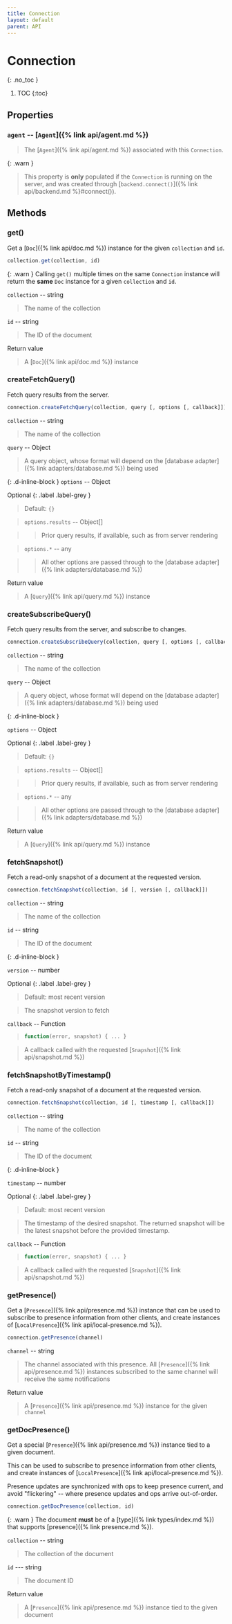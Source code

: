 ```yaml
---
title: Connection
layout: default
parent: API
---
```


# Connection
{: .no_toc }

1. TOC
{:toc}

## Properties

### `agent` -- [`Agent`]({% link api/agent.md %})

> The [`Agent`]({% link api/agent.md %}) associated with this `Connection`.

{: .warn }
> This property is **only** populated if the `Connection` is running on the server, and was created through [`backend.connect()`]({% link api/backend.md %}#connect()).

## Methods

### get()

Get a [`Doc`]({% link api/doc.md %}) instance for the given `collection` and `id`.

```js
collection.get(collection, id)
```

{: .warn }
Calling `get()` multiple times on the same `Connection` instance will return the **same** `Doc` instance for a given `collection` and `id`.

`collection` -- string

> The name of the collection

`id` -- string

> The ID of the document

Return value

> A [`Doc`]({% link api/doc.md %}) instance

### createFetchQuery()

Fetch query results from the server.

```js
connection.createFetchQuery(collection, query [, options [, callback]])
```

`collection` -- string

> The name of the collection

`query` -- Object

> A query object, whose format will depend on the [database adapter]({% link adapters/database.md %}) being used

{: .d-inline-block }
`options` -- Object

Optional
{: .label .label-grey }

> Default: `{}`

> `options.results` -- Object[]

> > Prior query results, if available, such as from server rendering

> `options.*` -- any

> > All other options are passed through to the [database adapter]({% link adapters/database.md %})

Return value

> A [`Query`]({% link api/query.md %}) instance

### createSubscribeQuery()

Fetch query results from the server, and subscribe to changes.

```js
connection.createSubscribeQuery(collection, query [, options [, callback]])
```

`collection` -- string

> The name of the collection

`query` -- Object

> A query object, whose format will depend on the [database adapter]({% link adapters/database.md %}) being used

{: .d-inline-block }

`options` -- Object

Optional
{: .label .label-grey }

> Default: `{}`

> `options.results` -- Object[]

> > Prior query results, if available, such as from server rendering

> `options.*` -- any

> > All other options are passed through to the [database adapter]({% link adapters/database.md %})

Return value

> A [`Query`]({% link api/query.md %}) instance

### fetchSnapshot()

Fetch a read-only snapshot of a document at the requested version.

```js
connection.fetchSnapshot(collection, id [, version [, callback]])
```

`collection` -- string

> The name of the collection

`id` -- string

> The ID of the document

{: .d-inline-block }

`version` -- number

Optional
{: .label .label-grey }

> Default: most recent version

> The snapshot version to fetch

`callback` -- Function

> ```js
> function(error, snapshot) { ... }
> ```

> A callback called with the requested [`Snapshot`]({% link api/snapshot.md %})

### fetchSnapshotByTimestamp()

Fetch a read-only snapshot of a document at the requested version.

```js
connection.fetchSnapshot(collection, id [, timestamp [, callback]])
```

`collection` -- string

> The name of the collection

`id` -- string

> The ID of the document

{: .d-inline-block }

`timestamp` -- number

Optional
{: .label .label-grey }

> Default: most recent version

> The timestamp of the desired snapshot. The returned snapshot will be the latest snapshot before the provided timestamp.

`callback` -- Function

> ```js
> function(error, snapshot) { ... }
> ```

> A callback called with the requested [`Snapshot`]({% link api/snapshot.md %})

### getPresence()

Get a [`Presence`]({% link api/presence.md %}) instance that can be used to subscribe to presence information from other clients, and create instances of [`LocalPresence`]({% link api/local-presence.md %}).

```js
connection.getPresence(channel)
```

`channel` -- string

> The channel associated with this presence. All [`Presence`]({% link api/presence.md %}) instances subscribed to the same channel will receive the same notifications

Return value

> A [`Presence`]({% link api/presence.md %}) instance for the given `channel`

### getDocPresence()

Get a special [`Presence`]({% link api/presence.md %}) instance tied to a given document.

This can be used to subscribe to presence information from other clients, and create instances of [`LocalPresence`]({% link api/local-presence.md %}).

Presence updates are synchronized with ops to keep presence current, and avoid "flickering" -- where presence updates and ops arrive out-of-order.

```js
connection.getDocPresence(collection, id)
```

{: .warn }
The document **must** be of a [type]({% link types/index.md %}) that supports [presence]({% link presence.md %}).

`collection` -- string

> The collection of the document

`id` --- string

> The document ID

Return value

> A [`Presence`]({% link api/presence.md %}) instance tied to the given document